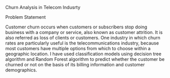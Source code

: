 Churn Analysis in Telecom Indusrty

Problem Statement

Customer churn occurs when customers or subscribers stop doing business with a company or service, also known as customer attrition. It is also referred as loss of clients or customers. One industry in which churn rates are particularly useful is the telecommunications industry, because most customers have multiple options from which to choose within a geographic location.
I have used classification models using decision tree algorithm and Random Forest algorithm to predict whether the customer be churned or not on the basis of its billing information and customer demographics.
